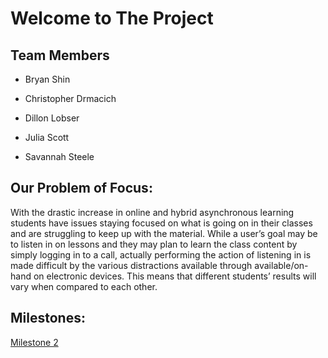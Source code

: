 # Welcome to The Project


## Team Members

* Bryan Shin

* Christopher Drmacich

* Dillon Lobser

* Julia Scott

* Savannah Steele

## Our Problem of Focus:

With the drastic increase in online and hybrid asynchronous learning students have issues staying focused on what is going on in their classes and are struggling to keep up with the material. While a user’s goal may be to listen in on lessons and they may plan to learn the class content by simply logging in to a call, actually performing the action of listening in is made difficult by the various distractions available through available/on-hand on electronic devices. This means that different students’ results will vary when compared to each other.

## Milestones:
[Milestone 2](https://michaelcotterell.com/hci/2021sp/html/ddq/2021-02-24-WED.html)
